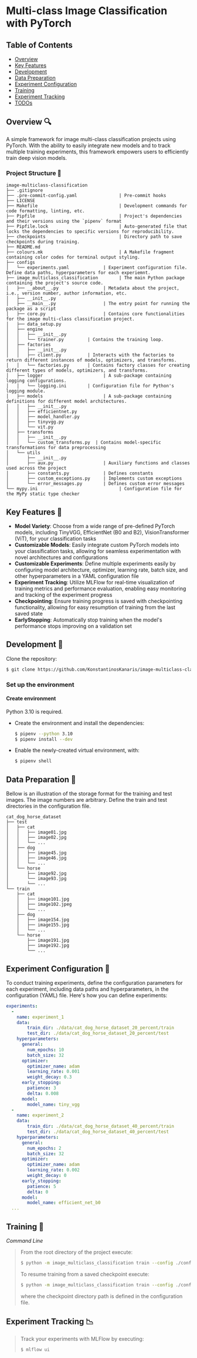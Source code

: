 # Multi-class Image Classification with PyTorch

## Table of Contents

* [Overview](#Overview)
* [Key Features](#Key--Features)
* [Development](#Development)
* [Data Preparation](#Data--Preparation)
* [Experiment Configuration](#Experiment--Configuration)
* [Training](#Training)
* [Experiment Tracking](#Experiment--Tracking)
* [TODOs](#TODOs)

## Overview 🔍

A simple framework for image multi-class classification projects using PyTorch. With the ability to
easily integrate new models and to track multiple training experiments, this framework empowers users
to efficiently train deep vision models.

### Project Structure 🌲
```
image-multiclass-classification
├── .gitignore
├── .pre-commit-config.yaml                | Pre-commit hooks
├── LICENSE
├── Makefile                               | Development commands for code formatting, linting, etc.
├── Pipfile                                | Project's dependencies and their versions using the `pipenv` format
├── Pipfile.lock                           | Auto-generated file that locks the dependencies to specific versions for reproducibility.
├── checkpoints                            | Directory path to save checkpoints during training.
├── README.md
├── colours.mk                             | A Makefile fragment containing color codes for terminal output styling.
├── configs
│   └── experiments.yaml             | Experiment configuration file. Define data paths, hyperparameters for each experiemnt.
├── image_multiclass_classification        | The main Python package containing the project's source code.
│   ├── __about__.py                 | Metadata about the project, i.e., version number, author information, etc.
│   ├── __init__.py
│   ├── __main__.py                  | The entry point for running the package as a script
│   ├── core.py                      | Contains core functionalities for the image multi-class classification project.
│   ├── data_setup.py
│   ├── engine
│   │   ├── __init__.py
│   │   └── trainer.py         | Contains the training loop.
│   ├── factories
│   │   ├── __init__.py
│   │   ├── client.py          | Interacts with the factories to return different instances of models, optimizers, and transforms.
│   │   └── factories.py       | Contains factory classes for creating different types of models, optimizers, and transforms.
│   ├── logger                       | A sub-package containing logging configurations.
│   │   └── logging.ini        | Configuration file for Python's logging module.
│   ├── models                       | A sub-package containing definitions for different model architectures.
│   │   ├── __init__.py
│   │   ├── efficientnet.py
│   │   ├── model_handler.py
│   │   ├── tinyvgg.py
│   │   └── vit.py
│   ├── transforms
│   │   ├── __init__.py
│   │   └── custom_transforms.py  | Contains model-specific transformations for data preprocessing
│   └── utils
│       ├── __init__.py
│       ├── aux.py                   | Auxiliary functions and classes used across the project
│       ├── constants.py             | Defines constants
│       ├── custom_exceptions.py     | Implements custom exceptions
│       └── error_messages.py        | Defines custom error messages
└── mypy.ini                               | Configuration file for the MyPy static type checker
```


## Key Features 🔑

* **Model Variety**: Choose from a wide range of pre-defined PyTorch models, including
TinyVGG, EfficientNet (B0 and B2), VisionTransformer (ViT), for your classification tasks
* **Customizable Models**: Easily integrate custom PyTorch models into your classification
tasks, allowing for seamless experimentation with novel architectures and configurations
* **Customizable Experiments**: Define multiple experiments easily by configuring model
architecture, optimizer, learning rate, batch size, and other hyperparameters in a YAML
configuration file
* **Experiment Tracking**: Utilize MLFlow for real-time visualization of training
metrics and performance evaluation, enabling easy monitoring and tracking of the experiment
progress
* **Checkpointing**: Ensure training progress is saved with checkpointing functionality,
allowing for easy resumption of training from the last saved state
* **EarlyStopping**: Automatically stop training when the model's performance stops
improving on a validation set

## Development 🐍
Clone the repository:
  ```bash
  $ git clone https://github.com/KonstantinosKanaris/image-multiclass-classification.git
  ```

### Set up the environment

#### Create environment
Python 3.10 is required.

- Create the environment and install the dependencies:
    ```bash
    $ pipenv --python 3.10
    $ pipenv install --dev
    ```
- Enable the newly-created virtual environment, with:
    ```bash
    $ pipenv shell
    ```
## Data Preparation 📂
Bellow is an illustration of the storage format for the training and test images.
The image numbers are arbitrary. Define the train and test directories in the configuration file.

```
cat_dog_horse_dataset
├── test
│   ├── cat
│   │   ├── image01.jpg
│   │   ├── image02.jpg
│   │   └── ...
│   ├── dog
│   │   ├── image45.jpg
│   │   ├── image46.jpg
│   │   └── ...
│   └── horse
│       ├── image92.jpg
│       └── image93.jpg
│       └── ...
└── train
    ├── cat
    │   ├── image101.jpg
    │   ├── image102.jpeg
    │   └── ...
    ├── dog
    │   ├── image154.jpg
    │   ├── image155.jpg
    │   └── ...
    └── horse
        ├── image191.jpg
        ├── image192.jpg
        └── ...
```

## Experiment Configuration 🧪
To conduct training experiments, define the configuration parameters for each experiment, including data paths and
hyperparameters, in the configuration (YAML) file. Here's how you can define experiments:

```yaml
experiments:
  -
    name: experiment_1
    data:
        train_dir: ./data/cat_dog_horse_dataset_20_percent/train
        test_dir: ./data/cat_dog_horse_dataset_20_percent/test
    hyperparameters:
      general:
        num_epochs: 10
        batch_size: 32
      optimizer:
        optimizer_name: adam
        learning_rate: 0.001
        weight_decay: 0.3
      early_stopping:
        patience: 3
        delta: 0.008
      model:
        model_name: tiny_vgg
  -
    name: experiment_2
    data:
        train_dir: ./data/cat_dog_horse_dataset_40_percent/train
        test_dir: ./data/cat_dog_horse_dataset_40_percent/test
    hyperparameters:
      general:
        num_epochs: 2
        batch_size: 32
      optimizer:
        optimizer_name: adam
        learning_rate: 0.002
        weight_decay: 0
      early_stopping:
        patience: 5
        delta: 0
      model:
        model_name: efficient_net_b0
  ...
```

## Training 🚀
*Command Line*
>
>From the root directory of the project execute:
>```bash
>$ python -m image_multiclass_classification train --config ./configs/experiments.yaml
>```
>To resume training from a saved checkpoint execute:
>```bash
>$ python -m image_multiclass_classification train --config ./configs/experiments.yaml --resume_from_checkpoint yes
>```
>where the checkpoint directory path is defined in the configuration file.

## Experiment Tracking 📉
>Track your experiments with MLFlow by executing:
>```bash
>$ mlflow ui
>```
>
